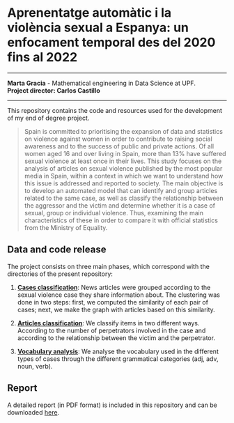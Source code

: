 # Aprenentatge automàtic i la violència sexual a Espanya: un enfocament temporal des del 2020 fins al 2022

---

**Marta Gracia** - Mathematical engineering in Data Science at UPF. <br>
**Project director: Carlos Castillo**

---

This repository contains the code and resources used for the development of my end of degree project.

>Spain is committed to prioritising the expansion of data and statistics on violence against women in order to contribute to raising social awareness and to the success of public and private actions. Of all women aged 16 and over living in Spain, more than 13% have suffered sexual violence at least once in their lives. This study focuses on the analysis of articles on sexual violence published by the most popular media in Spain, within a context in which we want to understand how this issue is addressed and reported to society. The main objective is to develop an automated model that can identify and group articles related to the same case, as well as classify the relationship between the aggressor and the victim and determine whether it is a case of sexual, group or individual violence. Thus, examining the main characteristics of these in order to compare it with official statistics from the Ministry of Equality.


## Data and code release
The project consists on three main phases, which correspond with the directories of the present repository: 
1. **[Cases classification](https://github.com/martagraciavalles/Aprenentatge-autom-tic-i-la-viol-ncia-sexual-a-espanya/tree/main/cases_classification)**: News articles were grouped according to the sexual violence case they share information about. The clustering was done in two steps: first, we computed the similarity of each pair of cases; next, we make the graph with articles based on this similarity. 

2. **[Articles classification](https://github.com/martagraciavalles/Aprenentatge-autom-tic-i-la-viol-ncia-sexual-a-espanya/tree/main/articles_classification)**: We classify items in two different ways. According to the number of perpetrators involved in the case and according to the relationship between the victim and the perpetrator.

3. **[Vocabulary analysis](https://github.com/martagraciavalles/Aprenentatge-autom-tic-i-la-viol-ncia-sexual-a-espanya/tree/main/vocabulary_analysis)**: We analyse the vocabulary used in the different types of cases through the different grammatical categories (adj, adv, noun, verb).


## Report 
A detailed report (in PDF format) is included in this repository and can be downloaded [here](https://github.com/martagraciavalles/Aprenentatge-autom-tic-i-la-viol-ncia-sexual-a-espanya/blob/main/TFG_MARTA_GRACIA.pdf).

